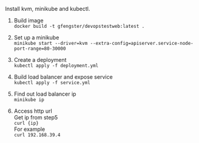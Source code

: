 Install kvm, minikube and kubectl.

1. Build image<br>
   `docker build -t gfengster/devopstestweb:latest .`

2. Set up a minikube<br>
   `minikube start --driver=kvm --extra-config=apiserver.service-node-port-range=80-30000`

3. Create a deployment<br>
   `kubectl apply -f deployment.yml`

4. Build load balancer and expose service<br>
   `kubectl apply -f service.yml`

5. Find out load balancer ip<br>
   `minikube ip`<br>
  
6. Access http url<br>
    Get ip from step5<br>
   `curl {ip}`<br>
   For example<br>
   `curl 192.168.39.4`
   